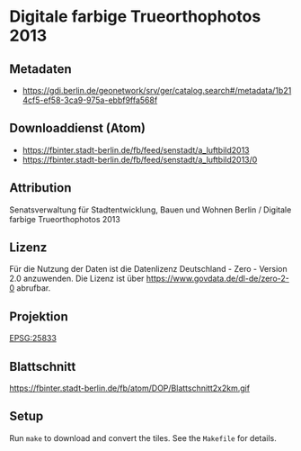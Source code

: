 Digitale farbige Trueorthophotos 2013
=====================================

## Metadaten

* https://gdi.berlin.de/geonetwork/srv/ger/catalog.search#/metadata/1b214cf5-ef58-3ca9-975a-ebbf9ffa568f

## Downloaddienst (Atom)

* https://fbinter.stadt-berlin.de/fb/feed/senstadt/a_luftbild2013
* https://fbinter.stadt-berlin.de/fb/feed/senstadt/a_luftbild2013/0

## Attribution

Senatsverwaltung für Stadtentwicklung, Bauen und Wohnen Berlin / Digitale farbige Trueorthophotos 2013

## Lizenz

Für die Nutzung der Daten ist die Datenlizenz Deutschland - Zero - Version 2.0 anzuwenden.
Die Lizenz ist über https://www.govdata.de/dl-de/zero-2-0 abrufbar.

## Projektion

[EPSG:25833](http://spatialreference.org/ref/epsg/25833/)

## Blattschnitt

https://fbinter.stadt-berlin.de/fb/atom/DOP/Blattschnitt2x2km.gif

## Setup

Run `make` to download and convert the tiles. See the `Makefile` for details.
